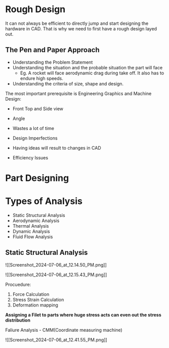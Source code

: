   

# Rough Design

  

It can not always be efficient to directly jump and start designing the hardware in CAD. That is why we need to first have a rough design layed out.

  

## The Pen and Paper Approach

- Understanding the Problem Statement
- Understanding the situation and the probable situation the part will face
    - Eg. A rocket will face aerodynamic drag during take off. It also has to endure high speeds.
- Understanding the criteria of size, shape and design.

  

The most important prerequisite is Engineering Graphics and Machine Design:

- Front Top and Side view
- Angle

  

- Wastes a lot of time
- Design Imperfections
- Having ideas will result to changes in CAD
- Efficiency Issues

  

  

# Part Designing

  

# Types of Analysis

  

- Static Structural Analysis
- Aerodynamic Analysis
- Thermal Analysis
- Dynamic Analysis
- Fluid Flow Analysis

  

## Static Structural Analysis

![[Screenshot_2024-07-06_at_12.14.50_PM.png]]

![[Screenshot_2024-07-06_at_12.15.43_PM.png]]

  

Procuedure:

1. Force Calculation
2. Stress Strain Calculation
3. Deformation mapping

  

**Assigning a Filet to parts where huge stress acts can even out the stress distribution**

  

  

Faliure Analysis - CMM(Coordinate measuring machine)

  

![[Screenshot_2024-07-06_at_12.41.55_PM.png]]